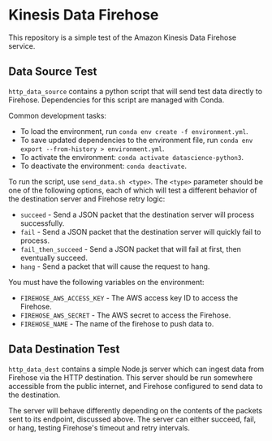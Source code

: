 # Kinesis Data Firehose 

This repository is a simple test of the Amazon Kinesis Data Firehose service. 

## Data Source Test
`http_data_source` contains a python script that will send test data directly to Firehose.
Dependencies for this script are managed with Conda.

Common development tasks:
- To load the environment, run `conda env create -f environment.yml`.
- To save updated dependencies to the environment file, run `conda env export --from-history > environment.yml`. 
- To activate the environment: `conda activate datascience-python3`.
- To deactivate the environment: `conda deactivate`.

To run the script, use `send_data.sh <type>`. The `<type>` parameter should be one of the following options, each of which will test a different behavior of the destination server and Firehose retry logic:

- `succeed` - Send a JSON packet that the destination server will process successfully.
- `fail` - Send a JSON packet that the destination server will quickly fail to process.
- `fail_then_succeed` - Send a JSON packet that will fail at first, then eventually succeed.
- `hang` - Send a packet that will cause the request to hang.

You must have the following variables on the environment:

- `FIREHOSE_AWS_ACCESS_KEY` - The AWS access key ID to access the Firehose.
- `FIREHOSE_AWS_SECRET` - The AWS secret to access the Firehose.
- `FIREHOSE_NAME` - The name of the firehose to push data to.

## Data Destination Test
`http_data_dest` contains a simple Node.js server which can ingest data from Firehose via the HTTP destination. This server should be run somewhere accessible from the public internet, and Firehose configured to send data to the destination. 

The server will behave differently depending on the contents of the packets sent to its endpoint, discussed above. The server can either succeed, fail, or hang, testing Firehose's timeout and retry intervals.

